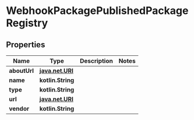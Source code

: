 
# WebhookPackagePublishedPackageRegistry

## Properties
Name | Type | Description | Notes
------------ | ------------- | ------------- | -------------
**aboutUrl** | [**java.net.URI**](java.net.URI.md) |  | 
**name** | **kotlin.String** |  | 
**type** | **kotlin.String** |  | 
**url** | [**java.net.URI**](java.net.URI.md) |  | 
**vendor** | **kotlin.String** |  | 



